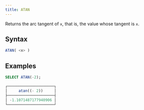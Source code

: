 ```yaml
---
title: ATAN
---
```


Returns the arc tangent of `x`, that is, the value whose tangent is `x`.

## Syntax

```sql
ATAN( <x> )
```

## Examples

```sql
SELECT ATAN(-2);

┌─────────────────────┐
│     atan((- 2))     │
├─────────────────────┤
│ -1.1071487177940906 │
└─────────────────────┘
```